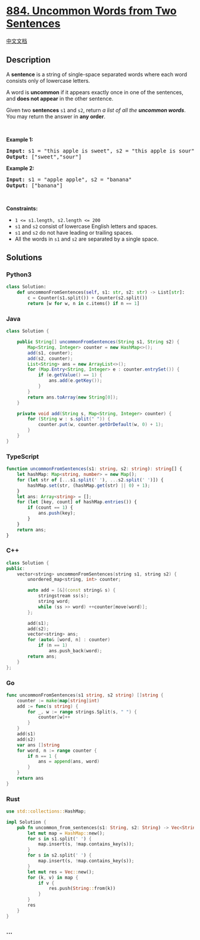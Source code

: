# [884. Uncommon Words from Two Sentences](https://leetcode.com/problems/uncommon-words-from-two-sentences)

[中文文档](/solution/0800-0899/0884.Uncommon%20Words%20from%20Two%20Sentences/README.md)

## Description

<p>A <strong>sentence</strong> is a string of single-space separated words where each word consists only of lowercase letters.</p>

<p>A word is <strong>uncommon</strong> if it appears exactly once in one of the sentences, and <strong>does not appear</strong> in the other sentence.</p>

<p>Given two <strong>sentences</strong> <code>s1</code> and <code>s2</code>, return <em>a list of all the <strong>uncommon words</strong></em>. You may return the answer in <strong>any order</strong>.</p>

<p>&nbsp;</p>
<p><strong class="example">Example 1:</strong></p>
<pre><strong>Input:</strong> s1 = "this apple is sweet", s2 = "this apple is sour"
<strong>Output:</strong> ["sweet","sour"]
</pre><p><strong class="example">Example 2:</strong></p>
<pre><strong>Input:</strong> s1 = "apple apple", s2 = "banana"
<strong>Output:</strong> ["banana"]
</pre>
<p>&nbsp;</p>
<p><strong>Constraints:</strong></p>

<ul>
	<li><code>1 &lt;= s1.length, s2.length &lt;= 200</code></li>
	<li><code>s1</code> and <code>s2</code> consist of lowercase English letters and spaces.</li>
	<li><code>s1</code> and <code>s2</code> do not have leading or trailing spaces.</li>
	<li>All the words in <code>s1</code> and <code>s2</code> are separated by a single space.</li>
</ul>

## Solutions

<!-- tabs:start -->

### **Python3**

```python
class Solution:
    def uncommonFromSentences(self, s1: str, s2: str) -> List[str]:
        c = Counter(s1.split()) + Counter(s2.split())
        return [w for w, n in c.items() if n == 1]
```

### **Java**

```java
class Solution {

    public String[] uncommonFromSentences(String s1, String s2) {
        Map<String, Integer> counter = new HashMap<>();
        add(s1, counter);
        add(s2, counter);
        List<String> ans = new ArrayList<>();
        for (Map.Entry<String, Integer> e : counter.entrySet()) {
            if (e.getValue() == 1) {
                ans.add(e.getKey());
            }
        }
        return ans.toArray(new String[0]);
    }

    private void add(String s, Map<String, Integer> counter) {
        for (String w : s.split(" ")) {
            counter.put(w, counter.getOrDefault(w, 0) + 1);
        }
    }
}
```

### **TypeScript**

```ts
function uncommonFromSentences(s1: string, s2: string): string[] {
    let hashMap: Map<string, number> = new Map();
    for (let str of [...s1.split(' '), ...s2.split(' ')]) {
        hashMap.set(str, (hashMap.get(str) || 0) + 1);
    }
    let ans: Array<string> = [];
    for (let [key, count] of hashMap.entries()) {
        if (count == 1) {
            ans.push(key);
        }
    }
    return ans;
}
```

### **C++**

```cpp
class Solution {
public:
    vector<string> uncommonFromSentences(string s1, string s2) {
        unordered_map<string, int> counter;

        auto add = [&](const string& s) {
            stringstream ss(s);
            string word;
            while (ss >> word) ++counter[move(word)];
        };

        add(s1);
        add(s2);
        vector<string> ans;
        for (auto& [word, n] : counter)
            if (n == 1)
                ans.push_back(word);
        return ans;
    }
};
```

### **Go**

```go
func uncommonFromSentences(s1 string, s2 string) []string {
	counter := make(map[string]int)
	add := func(s string) {
		for _, w := range strings.Split(s, " ") {
			counter[w]++
		}
	}
	add(s1)
	add(s2)
	var ans []string
	for word, n := range counter {
		if n == 1 {
			ans = append(ans, word)
		}
	}
	return ans
}
```

### **Rust**

```rust
use std::collections::HashMap;

impl Solution {
    pub fn uncommon_from_sentences(s1: String, s2: String) -> Vec<String> {
        let mut map = HashMap::new();
        for s in s1.split(' ') {
            map.insert(s, !map.contains_key(s));
        }
        for s in s2.split(' ') {
            map.insert(s, !map.contains_key(s));
        }
        let mut res = Vec::new();
        for (k, v) in map {
            if v {
                res.push(String::from(k))
            }
        }
        res
    }
}
```

### **...**

```

```

<!-- tabs:end -->

